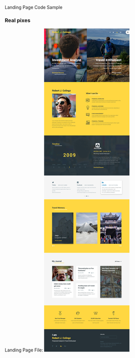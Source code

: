 Landing Page Code Sample

### Real pixes

Landing Page File:
![landing page](https://github.com/DavidStrada/Porfolio-Robert/blob/master/Colingz_Free_Personal_Website_Template-_Home.jpg)

